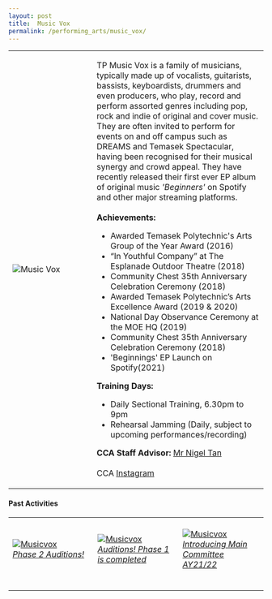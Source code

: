 ```yaml
---
layout: post
title:  Music Vox
permalink: /performing_arts/music_vox/
---
```


<div>
<table>
    <tr>
        <td style="width:33%"><image src="{{site.baseurl}}/images/CCA_music_vox.jpg" style="display:block;margin-left:auto;margin-right:auto;" alt="Music Vox"></image></td>
        <td>
            <p>
                TP Music Vox is a family of musicians, typically made up of vocalists, guitarists, bassists, keyboardists, drummers and even producers, who play, record and perform assorted genres including pop, rock and indie of original and cover music. They are often invited to perform for events on and off campus such as DREAMS and Temasek Spectacular, having been recognised for their musical synergy and crowd appeal. They have recently released their first ever EP album of original music <i>'Beginners'</i> on Spotify and other major streaming platforms.<br>
                <br>
                <b>Achievements:</b><br>
                <ul>
                    <li>Awarded Temasek Polytechnic's Arts Group of the Year Award (2016)</li>
                    <li>“In Youthful Company” at The Esplanade Outdoor Theatre (2018)</li>
                    <li>Community Chest 35th Anniversary Celebration Ceremony (2018)</li>
                    <li>Awarded Temasek Polytechnic’s Arts Excellence Award (2019 & 2020)</li>
                    <li>National Day Observance Ceremony at the MOE HQ (2019)</li>
                    <li>Community Chest 35th Anniversary Celebration Ceremony (2018)</li>
                    <li>'Beginnings' EP Launch on Spotify(2021)</li>
                </ul>
            </p>
            <p>
                <b>Training Days:</b><br>
                <ul>    
                    <li>Daily Sectional Training, 6.30pm to 9pm</li>
                    <li>Rehearsal Jamming (Daily, subject to upcoming performances/recording)</li>
                </ul>
            </p>
            <p>
                <b>CCA Staff Advisor:</b> <a href="mailto:nigeltan@tp.edu.sg">Mr Nigel Tan</a><br>
                <br>
                CCA <a href="https://www.instagram.com/tpmusicvox">Instagram</a>
            </p>
        </td>
    </tr>
</table>
</div>

#### Past Activities

<table>
    <tr>
        <td style="width:33%"><br>
            <a href="https://www.instagram.com/p/CPDELtCHDRI/">
                <image src="{{site.baseurl}}/images/CCA-mv-ig4.png" style="display:block;margin-left:auto;margin-right:auto;" alt="Musicvox">
                <h6 style="margin-top:0%">Phase 2 Auditions!</h6>
                </image>
            </a>
        </td>
        <td style="width:33%"><br>
            <a href="https://www.instagram.com/p/COSWwnBn09-/">
                <image src="{{site.baseurl}}/images/CCA-mv-ig5.png" style="display:block;margin-left:auto;margin-right:auto;" alt="Musicvox">
                <h6 style="margin-top:0%">Auditions! Phase 1 is completed</h6>
                </image>
            </a>
        </td>
        <td style="width:33%"><br>
            <a href="https://www.instagram.com/p/CN4kI0FHT_v/">
                <image src="{{site.baseurl}}/images/CCA-mv-ig6.png" style="display:block;margin-left:auto;margin-right:auto;" alt="Musicvox">
                <h6 style="margin-top:0%">Introducing Main Committee AY21/22</h6>    
                </image>
            </a>
        </td>
    </tr>
</table>
